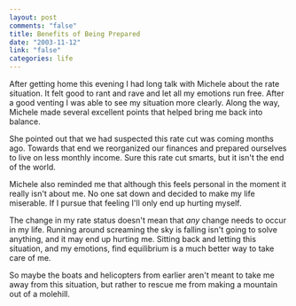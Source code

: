 ```yaml
--- 
layout: post
comments: "false"
title: Benefits of Being Prepared
date: "2003-11-12"
link: "false"
categories: life
---
```

After getting home this evening I had long talk with Michele about the rate situation. It felt good to rant and rave and let all my emotions run free. After a good venting I was able to see my situation more clearly. Along the way, Michele made several excellent points that helped bring me back into balance.

She pointed out that we had suspected this rate cut was coming months ago. Towards that end we reorganized our finances and prepared ourselves to live on less monthly income. Sure this rate cut smarts, but it isn't the end of the world.

Michele also reminded me that although this feels personal in the moment it really isn't about me. No one sat down and decided to make my life miserable. If I pursue that feeling I'll only end up hurting myself.

The change in my rate status doesn't mean that <em>any</em> change needs to occur in my life. Running around screaming the sky is falling isn't going to solve anything, and it may end up hurting me. Sitting back and letting this situation, and my emotions, find equilibrium is a much better way to take care of me.

So maybe the boats and helicopters from earlier aren't meant to take me away from this situation, but rather to rescue me from making a mountain out of a molehill.
